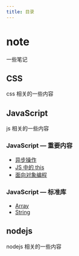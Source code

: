 ```yaml
---
title: 目录
---
```

# note
一些笔记
## CSS
css 相关的一些内容

## JavaScript
js 相关的一些内容

### JavaScript — 重要内容
- [异步操作](./js/async.html)
- [JS 中的 this](./js/this.html)
- [面向对象编程](./js/oop.html)

### JavaScript — 标准库
- [Array](./js/Array.html)
- [String](./js/String.html)

## nodejs
nodejs 相关的一些内容
